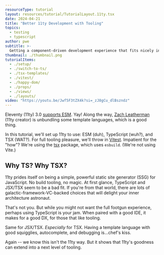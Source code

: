 ```yaml
---
resourceType: tutorial
layout: resources/tutorial/TutorialLayout.11ty.tsx
date: 2024-04-21
title: "Better 11ty Development with Tooling"
topics:
  - testing
  - typescript
author: pwe
subtitle: >-
  Getting a component-driven development experience that fits nicely into the 11ty zen.
thumbnail: ./thumbnail.png
tutorialItems:
  - ./setup/
  - ./switch-to-ts/
  - ./tsx-templates/
  - ./vitest/
  - ./happy-dom/
  - ./props/
  - ./views/
  - ./layouts/
video: "https://youtu.be/Jwf5F3tZX4k?si=_zJ8gCu_dlBszndz"
---
```


Eleventy (11ty) 3.0 [supports ESM](https://www.11ty.dev/blog/canary-eleventy-v3/). Yay! Along the
way, [Zach Leatherman](https://www.zachleat.com) (11ty creator) is
unbundling some template languages, which is a good thing.

In this tutorial, we'll set up 11ty to use: ESM (duh), TypeScript (wuh?), and TSX (WAT?). For full tooling pleasure,
we'll throw in [Vitest](https://vitest.dev). Impatient for the "how"? We're using
the [tsx](https://github.com/privatenumber/tsx) package,
which uses `esbuild`. (We're not using Vite.)

## Why TS? Why TSX?

11ty prides itself on being a simple, powerful static site generator (SSG) for JavaScript. No build tooling, no magic.
At first glance, TypeScript and JSX/TSX seem to be a bad fit. If you're from that world, there are lots of
galactic-framework-VC-backed choices that will delight your inner architecture astronaut.

That's not you. But while you might not want the full footgun experience, perhaps using TypeScript is your jam. When
paired with a good IDE, it makes for a good DX, for those that like tooling.

Same for JSX/TSX. _Especially_ for TSX. Having a template language with good squigglies, autocomplete, and debugging
is...chef's kiss.

Again -- we know this isn't the 11ty way. But it shows that 11ty's goodness can extend into a next level of tooling.
